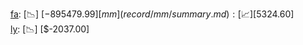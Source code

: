 [fa](record/fa/summary.md): [📉] [$-895479.99]  
[mm](record/mm/summary.md): [📈] [$5324.60]  
[ly](record/ly/summary.md): [📉] [$-2037.00]  

